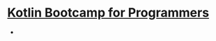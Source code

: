 # [Kotlin Bootcamp for Programmers](https://developer.android.com/courses/kotlin-bootcamp/overview)

- 